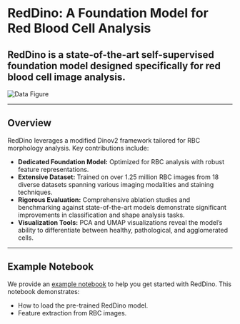 # RedDino: A Foundation Model for Red Blood Cell Analysis

**RedDino** is a state-of-the-art self-supervised foundation model designed specifically for red blood cell image analysis.
---


![Data Figure](media/data.png)


---

## Overview

RedDino leverages a modified Dinov2 framework tailored for RBC morphology analysis. Key contributions include:

- **Dedicated Foundation Model:** Optimized for RBC analysis with robust feature representations.
- **Extensive Dataset:** Trained on over 1.25 million RBC images from 18 diverse datasets spanning various imaging modalities and staining techniques.
- **Rigorous Evaluation:** Comprehensive ablation studies and benchmarking against state-of-the-art models demonstrate significant improvements in classification and shape analysis tasks.
- **Visualization Tools:** PCA and UMAP visualizations reveal the model’s ability to differentiate between healthy, pathological, and agglomerated cells.

---

## Example Notebook

We provide an [example notebook](usage_example.ipynb) to help you get started with RedDino. This notebook demonstrates:

- How to load the pre-trained RedDino model.
- Feature extraction from RBC images.

